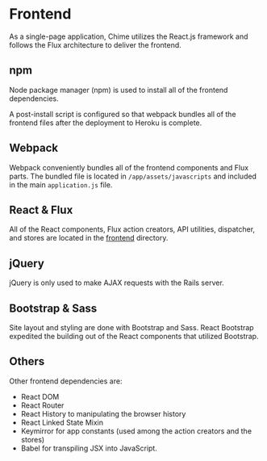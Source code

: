 # Frontend

As a single-page application, Chime utilizes the React.js framework and follows the Flux architecture to deliver the frontend.

## npm

Node package manager (npm) is used to install all of the frontend dependencies.

A post-install script is configured so that webpack bundles all of the frontend files after the deployment to Heroku is complete.

## Webpack

Webpack conveniently bundles all of the frontend components and Flux parts. The bundled file is located in `/app/assets/javascripts` and included in the main `application.js` file.

## React & Flux

All of the React components, Flux action creators, API utilities, dispatcher, and stores are located in the [frontend](../frontend) directory.

## jQuery

jQuery is only used to make AJAX requests with the Rails server.

## Bootstrap & Sass

Site layout and styling are done with Bootstrap and Sass. React Bootstrap expedited the building out of the React components that utilized Bootstrap.

## Others

Other frontend dependencies are:

- React DOM
- React Router
- React History to manipulating the browser history
- React Linked State Mixin
- Keymirror for app constants (used among the action creators and the stores)
- Babel for transpiling JSX into JavaScript.
